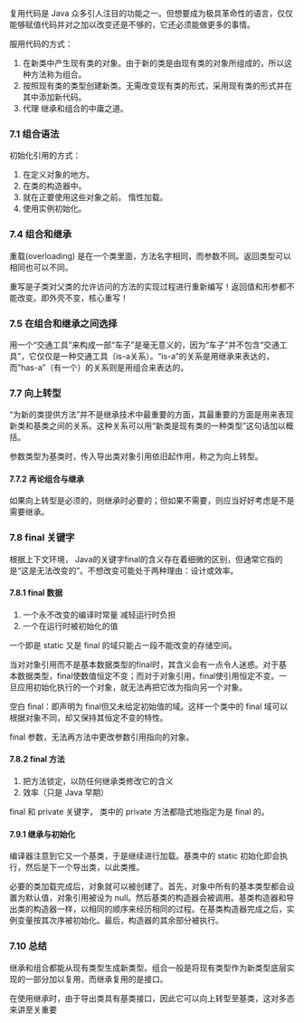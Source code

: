 复用代码是 Java 众多引人注目的功能之一。但想要成为极具革命性的语言，仅仅能够赋值代码并对之加以改变还是不够的，它还必须能做更多的事情。

服用代码的方式：

1. 在新类中产生现有类的对象。由于新的类是由现有类的对象所组成的，所以这种方法称为组合。
2. 按照现有类的类型创建新类。无需改变现有类的形式，采用现有类的形式并在其中添加新代码。
3. 代理 继承和组合的中庸之道。

### 7.1 组合语法

初始化引用的方式：

1. 在定义对象的地方。
2. 在类的构造器中。
3. 就在正要使用这些对象之前。 惰性加载。
4. 使用实例初始化。


### 7.4 组合和继承

重载(overloading) 是在一个类里面，方法名字相同，而参数不同。返回类型可以相同也可以不同。

重写是子类对父类的允许访问的方法的实现过程进行重新编写！返回值和形参都不能改变。即外壳不变，核心重写！

### 7.5 在组合和继承之间选择

用一个“交通工具”来构成一部“车子”是毫无意义的，因为“车子”并不包含“交通工具”，它仅仅是一种交通工具（is-a关系）。“is-a”的关系是用继承来表达的，而“has-a”（有一个）的关系则是用组合来表达的。

### 7.7 向上转型

“为新的类提供方法”并不是继承技术中最重要的方面，其最重要的方面是用来表现新类和基类之间的关系。这种关系可以用“新类是现有类的一种类型”这句话加以概括。

参数类型为基类时，传入导出类对象引用依旧起作用，称之为向上转型。

#### 7.7.2 再论组合与继承

如果向上转型是必须的，则继承时必要的；但如果不需要，则应当好好考虑是不是需要继承。

### 7.8 final 关键字

根据上下文环境， Java的关键字final的含义存在着细微的区别，但通常它指的是“这是无法改变的”。不想改变可能处于两种理由：设计或效率。

#### 7.8.1 final 数据

1. 一个永不改变的编译时常量 减轻运行时负担
2. 一个在运行时被初始化的值 

一个即是 static 又是 final 的域只能占一段不能改变的存储空间。

当对对象引用而不是基本数据类型的final时，其含义会有一点令人迷惑。对于基本数据类型，final使数值恒定不变；而对于对象引用，final使引用恒定不变。一旦应用初始化执行的一个对象，就无法再把它改为指向另一个对象。

空白 final：即声明为 final但又未给定初始值的域。这样一个类中的 final 域可以根据对象不同，却又保持其恒定不变的特性。

final 参数，无法再方法中更改参数引用指向的对象。

#### 7.8.2 final 方法

1. 把方法锁定，以防任何继承类修改它的含义
2. 效率（只是 Java 早期）

final 和 private 关键字， 类中的 private 方法都隐式地指定为是 final 的。

#### 7.9.1 继承与初始化

编译器注意到它又一个基类，于是继续进行加载。基类中的 static 初始化即会执行，然后是下一个导出类，以此类推。

必要的类加载完成后，对象就可以被创建了。首先，对象中所有的基本类型都会设置为默认值，对象引用被设为 null。然后基类的构造器会被调用。基类构造器和导出类的构造器一样，以相同的顺序来经历相同的过程。在基类构造器完成之后，实例变量按其次序被初始化。最后，构造器的其余部分被执行。

### 7.10 总结

继承和组合都能从现有类型生成新类型。组合一般是将现有类型作为新类型底层实现的一部分加以复用，而继承复用的是接口。

在使用继承时，由于导出类具有基类接口，因此它可以向上转型至基类，这对多态来讲至关重要


